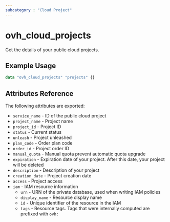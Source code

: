 ```yaml
---
subcategory : "Cloud Project"
---
```


# ovh_cloud_projects

Get the details of your public cloud projects.

## Example Usage

```terraform
data "ovh_cloud_projects" "projects" {}
```

## Attributes Reference

The following attributes are exported:

- `service_name` - ID of the public cloud project
- `project_name` - Project name
- `project_id` - Project ID
- `status` - Current status
- `unleash` - Project unleashed
- `plan_code` - Order plan code
- `order_id` - Project order ID
- `manual_quota` - Manual quota prevent automatic quota upgrade
- `expiration` - Expiration date of your project. After this date, your project will be deleted
- `description` - Description of your project
- `creation_date` - Project creation date
- `access` - Project access
- `iam` - IAM resource information
  - `urn` - URN of the private database, used when writing IAM policies
  - `display_name` - Resource display name
  - `id` - Unique identifier of the resource in the IAM
  - `tags` - Resource tags. Tags that were internally computed are prefixed with `ovh:`
